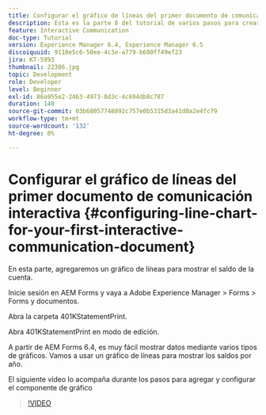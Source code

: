 ```yaml
---
title: Configurar el gráfico de líneas del primer documento de comunicación interactiva
description: Esta es la parte 8 del tutorial de varios pasos para crear el primer documento de comunicaciones interactivas para el canal Imprimir. En esta parte, agregaremos un gráfico de líneas para mostrar el saldo de la cuenta.
feature: Interactive Communication
doc-type: Tutorial
version: Experience Manager 6.4, Experience Manager 6.5
discoiquuid: 9110e5c6-50ee-4c3e-a779-b680ff49ef23
jira: KT-5993
thumbnail: 22386.jpg
topic: Development
role: Developer
level: Beginner
exl-id: 86a955e2-2463-4973-8d3c-4c694db8c787
duration: 140
source-git-commit: 03b68057748892c757e0b5315d3a41d0a2e4fc79
workflow-type: tm+mt
source-wordcount: '132'
ht-degree: 0%

---
```


# Configurar el gráfico de líneas del primer documento de comunicación interactiva {#configuring-line-chart-for-your-first-interactive-communication-document}

En esta parte, agregaremos un gráfico de líneas para mostrar el saldo de la cuenta.

Inicie sesión en AEM Forms y vaya a Adobe Experience Manager > Forms > Forms y documentos.

Abra la carpeta 401KStatementPrint.

Abra 401KStatementPrint en modo de edición.

A partir de AEM Forms 6.4, es muy fácil mostrar datos mediante varios tipos de gráficos. Vamos a usar un gráfico de líneas para mostrar los saldos por año.

El siguiente vídeo lo acompaña durante los pasos para agregar y configurar el componente de gráfico

>[!VIDEO](https://video.tv.adobe.com/v/22386?quality=12&learn=on)
